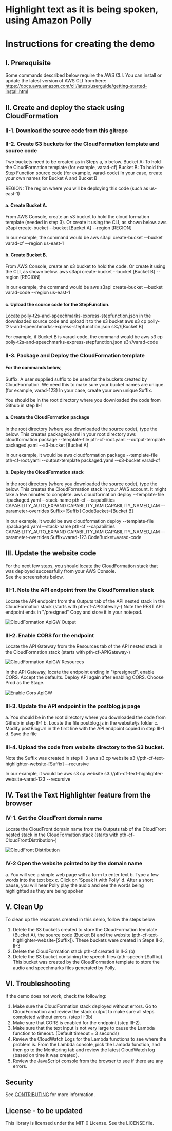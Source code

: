 # Highlight text as it is being spoken, using Amazon Polly

# Instructions for creating the demo

## I. Prerequisite
Some commands described below require the AWS CLI.
You can install or update the latest version of AWS CLI from here: 
https://docs.aws.amazon.com/cli/latest/userguide/getting-started-install.html
    
## II. Create and deploy the stack using CloudFormation

### II-1. Download the source code from this gitrepo

### II-2. Create S3 buckets for the CloudFormation template and source code
Two buckets need to be created as in Steps a, b below.
Bucket A: To hold the CloudFormation template (for example, varad-cf)
Bucket B: To hold the Step Function source code (for example, varad-code)
In your case, create your own names for Bucket A and Bucket B

REGION: The region where you will be deploying this code (such as us-east-1)

#### a. Create Bucket A. 
From AWS Console, create an s3 bucket to hold the cloud formation template (needed in step 3). Or create it using the CLI, as shown below. 
aws s3api create-bucket --bucket [Bucket A] --region [REGION]

In our example, the command would be
aws s3api create-bucket --bucket varad-cf --region us-east-1
   
#### b. Create Bucket B. 
From AWS Console, create an s3 bucket to hold the code. Or create it using the CLI, as shown below. 
aws s3api create-bucket --bucket [Bucket B] --region [REGION]

In our example, the command would be
aws s3api create-bucket --bucket varad-code --region us-east-1

#### c. Upload the source code for the StepFunction.
Locate polly-t2s-and-speechmarks-express-stepfunction.json in the downloaded source code and upload it to the s3 bucket
aws s3 cp polly-t2s-and-speechmarks-express-stepfunction.json s3://[Bucket B]

For example, if Bucket B is varad-code, the command would be
aws s3 cp polly-t2s-and-speechmarks-express-stepfunction.json s3://varad-code

### II-3. Package and Deploy the CloudFormation template
#### For the commands below, 
Suffix:  A user supplied suffix to be used for the buckets created by CloudFormation. 
We need this to make sure your bucket names are unique. (for example, varad-123)
In your case, create your own unique Suffix.

You should be in the root directory where you downloaded the code from Github in step II-1

#### a. Create the CloudFormation package
In the root directory (where you downloaded the source code), type the below. This creates packaged.yaml in your root directory
aws cloudformation package --template-file pth-cf-root.yaml --output-template packaged.yaml --s3-bucket [Bucket A]

In our example, it would be
aws cloudformation package --template-file pth-cf-root.yaml --output-template packaged.yaml --s3-bucket varad-cf

#### b. Deploy the CloudFormation stack
In the root directory (where you downloaded the source code), type the below. This creates the CloudFormation stack in your AWS account.  It might take a few minutes to complete.
aws cloudformation deploy --template-file ./packaged.yaml  --stack-name pth-cf --capabilities CAPABILITY_AUTO_EXPAND CAPABILITY_IAM CAPABILITY_NAMED_IAM --parameter-overrides Suffix=[Suffix] CodeBucket=[Bucket B]

In our example, it would be
aws cloudformation deploy --template-file ./packaged.yaml  --stack-name pth-cf --capabilities CAPABILITY_AUTO_EXPAND CAPABILITY_IAM CAPABILITY_NAMED_IAM --parameter-overrides Suffix=varad-123 CodeBucket=varad-code

## III. Update the website code
For the next few steps, you should locate the CloudFormation stack that was deployed successfully from your AWS Console.  
See the screenshots below.

### III-1.  Note the API endpoint from the CloudFormation stack
Locate the API endpoint from the Outputs tab of the API nested stack in the CloudFormation stack (starts with pth-cf-APIGateway-)
Note the REST API endpoint ends in "/presigned"
Copy and store it in your notepad.  

![CloudFormation ApiGW Output](https://user-images.githubusercontent.com/113476214/236054278-9c8b3b68-4a5b-4906-b0e9-44c83b61da83.jpg)


### III-2. Enable CORS for the endpoint
Locate the API Gateway from the Resources tab of the API nested stack in the CloudFormation stack (starts with pth-cf-APIGateway-)
    
![CloudFormation ApiGW Resources](https://user-images.githubusercontent.com/113476214/236054356-d3c9634f-c17a-42ec-adcb-0c96aa8965ff.png)

In the API Gateway, locate the endpoint ending in "/presigned", enable CORS. Accept the defaults. 
Deploy API again after enabling CORS.  Choose Prod as the Stage.

![Enable Cors ApiGW](https://user-images.githubusercontent.com/113476214/236054452-cfba52ce-e79a-49ac-8d9c-9b573dea5d22.png)

### III-3. Update the API endpoint in the postblog.js page
a. You should be in the root directory where you downloaded the code from Github in step II-1
b. Locate the file postblog.js in the website/js folder
c. Modify postBlogUrl in the first line with the API endpoint copied in step III-1
d. Save the file

### III-4. Upload the code from website directory to the S3 bucket. 
Note the Suffix was created in step II-3
aws s3 cp website s3://pth-cf-text-highlighter-website-[Suffix] --recursive 

In our example, it would be
aws s3 cp website s3://pth-cf-text-highlighter-website-varad-123 --recursive 

## IV. Test the Text Highlighter feature from the browser

### IV-1. Get the CloudFront domain name
Locate the CloudFront domain name from the Outputs tab of the CloudFront nested stack in the CloudFormation stack 
(starts with pth-cf-CloudFrontDistribution-)

![CloudFront Distribution](https://user-images.githubusercontent.com/113476214/236054575-dc9d11ff-203d-4d26-8284-b548132cf80b.png)

### IV-2 Open the website pointed to by the domain name 
a. You will see a simple web page with a form to enter text
b. Type a few words into the text box
c. Click on 'Speak It with Polly'
d. After a short pause, you will hear Polly play the audio and see the words being highlighted as they are being spoken

## V. Clean Up
To clean up the resources created in this demo, follow the steps below

1.	Delete the S3 buckets created to store the CloudFormation template (Bucket A), the source code (Bucket B) and the website (pth-cf-text-highlighter-website-[Suffix]).  These buckets were created in Steps II-2, II-3
2.	Delete the CloudFormation stack pth-cf created in II-3 (b)
3.  Delete the S3 bucket containing the speech files (pth-speech-[Suffix]).  This bucket was created by the CloudFormation template to store the audio and speechmarks files generated by Polly.

## VI. Troubleshooting
If the demo does not work, check the following:
1. Make sure the CloudFormation stack deployed without errors.  Go to CloudFormation and review the stack output to make sure all steps completed without errors. (step II-3b)
2. Make sure that CORS is enabled for the endpoint (step III-2).
3. Make sure that the text input is not very large to cause the Lambda function to timeout. (Default timeout = 3 seconds)
4. Review the CloudWatch Logs for the Lambda functions to see where the problem is.  From the Lambda console, pick the Lambda function, and then go to the Monitoring tab and review the latest CloudWatch log (based on time it was created).
5. Review the JavaScript console from the browser to see if there are any errors.

## Security
See [CONTRIBUTING](CONTRIBUTING.md#security-issue-notifications) for more information.

## License - to be updated
This library is licensed under the MIT-0 License. See the LICENSE file.


